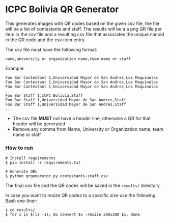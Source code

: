 ICPC Bolivia QR Generator
===

This generates images with QR codes based on the given csv file, the file will be a list of contestants and staff. The results will be a a png QR file per item in the csv file and a resulting csv file that associates the unique nanoid in the QR code and the csv item entry.

The csv file must have the following format:
```
name,university or organization name,team name or staff
```

Example:
```
Foo Bar Contestant 1,Universidad Mayor de San Andres,Los Maquinolas
Foo Bar Contestant 1,Universidad Mayor de San Andres,Los Maquinolas
Foo Bar Contestant 1,Universidad Mayor de San Andres,Los Maquinolas
...
Foo Bar Staff 1,ICPC Bolivia,Staff
Foo Bar Staff 1,Universidad Mayor de San Andres,Staff
Foo Bar Staff 1,Universidad Mayor de San Andres,Staff
...
```

* The csv file **MUST** not have a header line, otherwise a QR for that header will be generated.
* Remove any comma from Name, University or Organization name, team name or staff

### How to run
```
# Install requirements
$ pip install -r requirements.txt
```

```
# Generate QRs
$ python qrgenerator.py contestants-staff.csv
```

The final csv file and the QR codes will be saved in the `results/` directory.

In case you want to resize QR codes to a specific size use the following Bash one-liner:

```
$ cd results/
$ for x in $(ls -1); do convert $x -resize 300x300 $x; done
```
